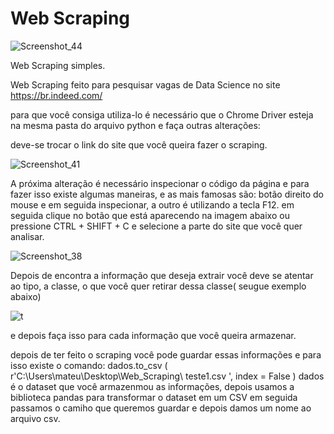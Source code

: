 # Web Scraping 
![Screenshot_44](https://user-images.githubusercontent.com/55574172/98995697-79512e80-2510-11eb-864b-86df04961dbc.png)

Web Scraping  simples.

Web Scraping feito para pesquisar vagas de Data Science no site https://br.indeed.com/

para que você consiga utiliza-lo é necessário que o Chrome Driver esteja na mesma pasta do arquivo python e faça outras alterações:

deve-se trocar o link do site que você queira fazer o scraping.

![Screenshot_41](https://user-images.githubusercontent.com/55574172/98993096-c8956000-250c-11eb-8d8f-f89fcad09d5b.png)

A próxima alteração é necessário inspecionar o código da página e para fazer isso existe algumas maneiras, e as mais famosas são: botão direito do mouse e em seguida inspecionar, a outro é utilizando a tecla F12. em seguida clique no botão que está aparecendo na imagem abaixo ou pressione CTRL + SHIFT + C e selecione a parte do site que você quer analisar.

![Screenshot_38](https://user-images.githubusercontent.com/55574172/98994087-1068b700-250e-11eb-9ed0-f3d1fc418cbe.png)


Depois de encontra a informação que deseja extrair você deve se atentar ao tipo, a classe, o que você quer retirar dessa classe( seugue exemplo abaixo)

![t](https://user-images.githubusercontent.com/55574172/98994886-4d817900-250f-11eb-906d-0ce1acea54a9.png)


e depois faça isso para cada informação que você queira armazenar.

depois de ter feito o scraping você pode guardar essas informações e para isso existe o comando:
dados.to_csv ( r'C:\Users\mateu\Desktop\Web_Scraping\ teste1.csv ', index = False )
dados é o dataset que você armazenmou as informações, depois usamos a biblioteca pandas para transformar o dataset em um CSV em seguida passamos o camiho que queremos guardar e depois damos um nome ao arquivo csv.

